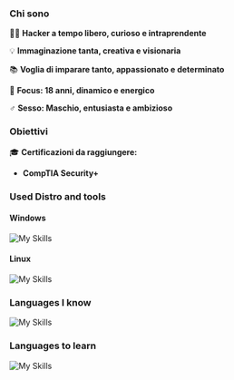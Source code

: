 ### Chi sono

👨‍💻 **Hacker a tempo libero, curioso e intraprendente**

💡 **Immaginazione tanta, creativa e visionaria**

📚 **Voglia di imparare tanto, appassionato e determinato**

🎯 **Focus: 18 anni, dinamico e energico**

♂️ **Sesso: Maschio, entusiasta e ambizioso**

### Obiettivi

🎓 **Certificazioni da raggiungere:**
- **CompTIA Security+**

### Used Distro and tools

#### Windows
![My Skills](https://skillicons.dev/icons?i=windows,powershell,vscode,visualstudio,dotnet)
<br clear="left"/>

#### Linux
![My Skills](https://skillicons.dev/icons?i=linux,arch,kali,bash,neovim)
<br clear="left"/>

### Languages ​​I know 
![My Skills](https://skillicons.dev/icons?i=c,cpp,python,mysql,mongodb,html,css,tailwind,js,react,nextjs,prisma,md)
<br clear="left"/>

### Languages ​​to learn
![My Skills](https://skillicons.dev/icons?i=java,ruby,lua,swift,dart,go,php)

